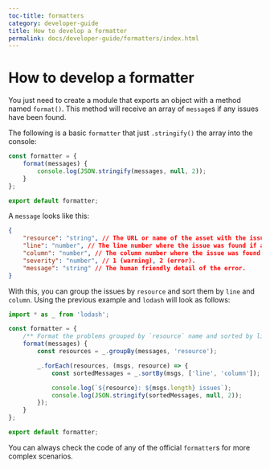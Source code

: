 ```yaml
---
toc-title: formatters
category: developer-guide
title: How to develop a formatter
permalink: docs/developer-guide/formatters/index.html
---
```

# How to develop a formatter

You just need to create a module that exports an object with a method
named `format()`. This method will receive an array of `message`s if
any issues have been found.

The following is a basic `formatter` that just `.stringify()` the array
into the console:

```js
const formatter = {
    format(messages) {
        console.log(JSON.stringify(messages, null, 2));
    }
};

export default formatter;
```

A `message` looks like this:

```json
{
    "resource": "string", // The URL or name of the asset with the issue.
    "line": "number", // The line number where the issue was found if applicable.
    "column": "number", // The column number where the issue was found if applicable.
    "severity": "number", // 1 (warning), 2 (error).
    "message": "string" // The human friendly detail of the error.
}
```

With this, you can group the issues by `resource` and sort them by
`line` and `column`. Using the previous example and `lodash` will
look as follows:

```js
import * as _ from 'lodash';

const formatter = {
    /** Format the problems grouped by `resource` name and sorted by line and column number */
    format(messages) {
        const resources = _.groupBy(messages, 'resource');

        _.forEach(resources, (msgs, resource) => {
            const sortedMessages = _.sortBy(msgs, ['line', 'column']);

            console.log(`${resource}: ${msgs.length} issues`);
            console.log(JSON.stringify(sortedMessages, null, 2));
        });
    }
};

export default formatter;
```

You can always check the code of any of the official `formatter`s for
more complex scenarios.
